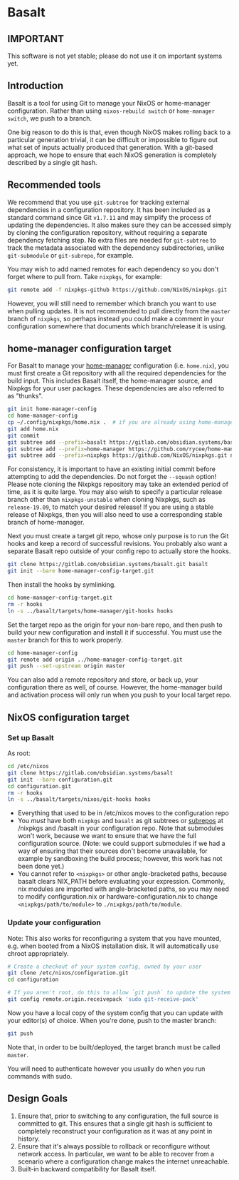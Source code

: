 # Basalt

## IMPORTANT

This software is not yet stable; please do not use it on important systems yet.

## Introduction

Basalt is a tool for using Git to manage your NixOS or home-manager
configuration.  Rather than using `nixos-rebuild switch` or `home-manager
switch`, we push to a branch.

One big reason to do this is that, even though NixOS makes rolling back to a
particular generation trivial, it can be difficult or impossible to figure out
what set of inputs actually produced that generation.  With a git-based
approach, we hope to ensure that each NixOS generation is completely described
by a single git hash.

## Recommended tools

We recommend that you use `git-subtree` for tracking external dependencies in a
configuration repository.  It has been included as a standard command since Git
`v1.7.11` and may simplify the process of updating the dependencies.  It also
makes sure they can be accessed simply by cloning the configuration repository,
without requiring a separate dependency fetching step.  No extra files are
needed for `git-subtree` to track the metadata associated with the dependency
subdirectories, unlike `git-submodule` or `git-subrepo`, for example.

You may wish to add named remotes for each dependency so you don't forget where
to pull from.  Take `nixpkgs`, for example:

```bash
git remote add -f nixpkgs-github https://github.com/NixOS/nixpkgs.git
```

However, you will still need to remember which branch you want to use when
pulling updates.  It is not recommended to pull directly from the `master`
branch of `nixpkgs`, so perhaps instead you could make a comment in your
configuration somewhere that documents which branch/release it is using.

## home-manager configuration target

For Basalt to manage your [home-manager](https://github.com/rycee/home-manager)
configuration (i.e. `home.nix`), you must first create a Git repository with all
the required dependencies for the build input.  This includes Basalt itself, the
home-manager source, and Nixpkgs for your user packages.  These dependencies are
also referred to as "thunks".

```bash
git init home-manager-config
cd home-manager-config
cp ~/.config/nixpkgs/home.nix .  # if you are already using home-manager
git add home.nix
git commit
git subtree add --prefix=basalt https://gitlab.com/obsidian.systems/basalt.git master --squash
git subtree add --prefix=home-manager https://github.com/rycee/home-manager.git master --squash
git subtree add --prefix=nixpkgs https://github.com/NixOS/nixpkgs.git nixpkgs-unstable --squash
```

For consistency, it is important to have an existing initial commit before
attempting to add the dependencies.  Do not forget the `--squash` option!
Please note cloning the Nixpkgs repository may take an extended period of time,
as it is quite large.  You may also wish to specify a particular release branch
other than `nixpkgs-unstable` when cloning Nixpkgs, such as `release-19.09`, to
match your desired release!  If you are using a stable release of Nixpkgs, then
you will also need to use a corresponding stable branch of home-manager.

Next you must create a target git repo, whose only purpose is to run the Git
hooks and keep a record of successful revisions.  You probably also want a
separate Basalt repo outside of your config repo to actually store the hooks.

```bash
git clone https://gitlab.com/obsidian.systems/basalt.git basalt
git init --bare home-manager-config-target.git
```

Then install the hooks by symlinking.

```bash
cd home-manager-config-target.git
rm -r hooks
ln -s ../basalt/targets/home-manager/git-hooks hooks
```

Set the target repo as the origin for your non-bare repo, and then push to build
your new configuration and install it if successful.  You must use the `master`
branch for this to work properly.

```bash
cd home-manager-config
git remote add origin ../home-manager-config-target.git
git push --set-upstream origin master
```

You can also add a remote repository and store, or back up, your configuration
there as well, of course.  However, the home-manager build and activation
process will only run when you push to your local target repo.

## NixOS configuration target

### Set up Basalt

As root:

```bash
cd /etc/nixos
git clone https://gitlab.com/obsidian.systems/basalt
git init --bare configuration.git
cd configuration.git
rm -r hooks
ln -s ../basalt/targets/nixos/git-hooks hooks
```

* Everything that used to be in /etc/nixos moves to the configuration repo
* You *must* have both `nixpkgs` and `basalt` as git subtrees or [subrepos](https://github.com/ingydotnet/git-subrepo) at /nixpkgs and /basalt  in your configuration repo.  Note that submodules won't work, because we want to ensure that we have the full configuration source.  (Note: we could support submodules if we had a way of ensuring that their sources don't become unavailable, for example by sandboxing the build process; however, this work has not been done yet.)
* You cannot refer to `<nixpkgs>` or other angle-bracketed paths, because basalt clears NIX_PATH before evaluating your expression.  Commonly, nix modules are imported with angle-bracketed paths, so you may need to modify configuration.nix or hardware-configuration.nix to change `<nixpkgs/path/to/module>` to `./nixpkgs/path/to/module`.

### Update your configuration

Note: This also works for reconfiguring a system that you have mounted, e.g. when booted from a NixOS installation disk.  It will automatically use chroot appropriately.

```bash
# Create a checkout of your system config, owned by your user
git clone /etc/nixos/configuration.git
cd configuration

# If you aren't root, do this to allow `git push` to update the system config, with proper authorization
git config remote.origin.receivepack 'sudo git-receive-pack'
```

Now you have a local copy of the system config that you can update with your editor(s) of choice.  When you're done, push to the master branch:

```bash
git push
```

Note that, in order to be built/deployed, the target branch must be called `master`.

You will need to authenticate however you usually do when you run commands with sudo.

## Design Goals

1. Ensure that, prior to switching to any configuration, the full source is
   committed to git.  This ensures that a single git hash is sufficient to
   completely reconstruct your configuration as it was at any point in history.
2. Ensure that it's always possible to rollback or reconfigure without network
   access.  In particular, we want to be able to recover from a scenario where a
   configuration change makes the internet unreachable.
3. Built-in backward compatibility for Basalt itself.

